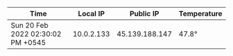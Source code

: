 | Time     | Local IP | Public IP | Temperature |
| ----------- | ----------- | ----------- | ----------- |
| Sun 20 Feb 2022 02:30:02 PM +0545      | 10.0.2.133     | 45.139.188.147  | 47.8° |
